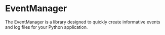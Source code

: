 # EventManager
The EventManager is a library designed to quickly create informative events and log files for your Python application.
